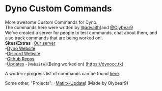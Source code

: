 # Dyno Custom Commands
More awesome Custom Commands for Dyno.<br/>
The commands here were written by [@advaith1](https://github.com/advaith1)and [@Olybear9](https://github.com/Olybear9)<br/>
We've created a server for people to test commands, chat about them, and also track commands that are being worked on!.<br/>
**Sites/Extras**
-[Our server](https://discord.gg/e7R8J68)<br/>
-[Dyno Website](https://www.dynobot.net/)<br/>
-[Discord Website](https://discord.gg)<br/>
-[Github Repos](https://github.com/Dyno-Custom-Commands)<br/>
-[Updates](http://yourstupid)
-`[Website]`(Being worked on) (https://dynocc.tk)

A work-in-progress list of commands can be found [here](https://dynocc.tk/Command%20List).

Some other, "Projects":
-[Matirx-Update](https://dynocc.tk/bored)! (Made by Olybear9)
